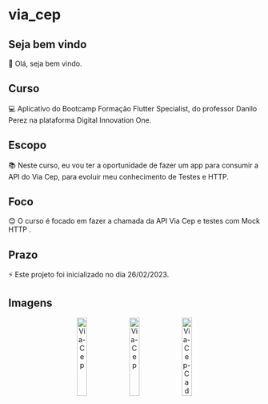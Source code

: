 # via_cep

## Seja bem vindo

👋 Olá, seja bem vindo.

## Curso

💻 Aplicativo do Bootcamp Formação Flutter Specialist, do professor Danilo Perez na plataforma Digital Innovation One.

## Escopo

📚 Neste curso, eu vou ter a oportunidade de fazer um app para consumir a API do Via Cep, para evoluir meu conhecimento de Testes e HTTP.


## Foco

😊 O curso é focado em fazer a chamada da API Via Cep e testes com Mock HTTP .

## Prazo

⚡ Este projeto foi inicializado no dia 26/02/2023.

## Imagens

<p float="left" align="center">
  <img src="https://i.ibb.co/w08X8j7/Cadastro-Ceps.png" alt="Via-Cep" width="20%"/>
  <img src="https://i.ibb.co/09Cs928/Consultar-Ceps.png" alt="Via-Cep" width="20%"/>
  <img src="https://i.ibb.co/94w6PRb/Cadastro-Ceps-Error.png" alt="Via-Cep-Cadastro-Error"  width="20%"
  <img src="https://i.ibb.co/wdVCZLz/Consultar-Cep-Valido.png" alt="Via-Cep-Valido" width="20%"
  <img src="https://i.ibb.co/7rMH0Bx/Consultar-Cep-Invalido.png" alt="Via-Cep-Invalido"  width="20%"/>      

</p>

